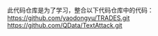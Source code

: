 此代码仓库是为了学习，整合以下代码仓库中的代码：
https://github.com/yaodongyu/TRADES.git
https://github.com/QData/TextAttack.git
